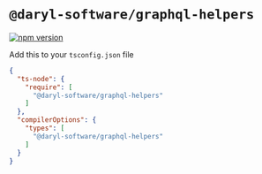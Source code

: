 # `@daryl-software/graphql-helpers`
[![npm version](https://badge.fury.io/js/@daryl-software%2Fgraphql-helpers.svg)](https://badge.fury.io/js/@daryl-software%2Fgraphql-helpers)


Add this to your `tsconfig.json` file
```json
{
  "ts-node": {
    "require": [
      "@daryl-software/graphql-helpers"
    ]
  },
  "compilerOptions": {
    "types": [
      "@daryl-software/graphql-helpers"
    ]
  }
}
```
